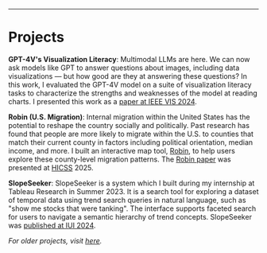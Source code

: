 ---
# Projects

**GPT-4V's Visualization Literacy**: Multimodal LLMs are here. We can now ask models like GPT to answer questions about images, including data visualizations — but  how good are they at answering these questions? In this work, I evaluated the GPT-4V model on a suite of visualization literacy tasks to characterize the strengths and weaknesses of the model at reading charts. I presented this work as a [paper at IEEE VIS 2024](https://faculty.cc.gatech.edu/~john.stasko/papers/vis24-llm.pdf).

**Robin (U.S. Migration)**: Internal migration within the United States has the potential to reshape the country socially and politically. Past research has found that people are more likely to migrate within the U.S. to counties that match their current county in factors including political orientation, median income, and more. I built an interactive map tool, [Robin](https://alexanderbendeck.shinyapps.io/robin-migration/), to help users explore these county-level migration patterns. The [Robin paper](https://scholarspace.manoa.hawaii.edu/server/api/core/bitstreams/2b6ae2c8-01e3-433f-9fd6-834763cf2bc0/content) was presented at [HICSS](https://hicss.hawaii.edu/) 2025.

**SlopeSeeker**: SlopeSeeker is a system which I built during my internship at Tableau Research in Summer 2023. It is a search tool for exploring a dataset of temporal data using trend search queries in natural language, such as "show me stocks that were tanking". The interface supports faceted search for users to navigate a semantic hierarchy of trend concepts. SlopeSeeker was [published at IUI 2024](https://dl.acm.org/doi/pdf/10.1145/3640543.3645208). 

*For older projects, visit <a href="https://alexanderbendeck.github.io/projects_old.html">here</a>.*

